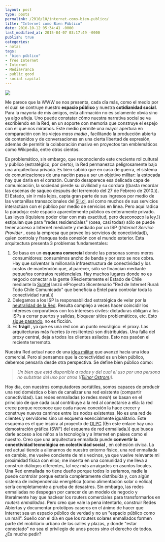 ```yaml
---
layout: post
type: posts
permalink: /2010/10/internet-como-bien-publico/
title: "Internet como Bien Público"
date: 2010-10-12 05:34:41 -0000
last_modified_at: 2015-04-07 03:17:49 -0000
publish: true
categories:
- notas
tags:
- "bien público"
- free Internet
- Internet
- MediaFranca
- public good
- social capital
---
```

[![](/assets/uploads/2010/10/mesh-network1-655x610.jpg)](/assets/uploads/2010/10/mesh-network1.jpg)

Me parece que la WWW se nos presenta, cada día más, como el medio por el cual se contruye nuestro **espacio público** y nuestra **cotidianidad social**. Para la mayoría de mis amigos, esta afirmación no es solamente obvia sino ya algo añeja. Uno puede constatar cómo nuestra narrativa social se va escribiendo en la Red, en un soporte con memoria que construye el espejo con el que nos miramos. Este medio permite una mayor apertura en comparación con los viejos _mass media_ , facilitando la producción abierta de contenidos y de conversaciones en una cierta libertad de expresión, además de permitir la colaboración masiva en proyectos tan emblemáticos como Wikipedia, entre otros cientos.

Es problemático, sin embargo, que reconociendo este creciente rol cultural y público (estratégico, por cierto), la Red permanezca peligrosamente bajo una arquitectura privada. Es bien sabido que en caso de guerra, el sistema de comunicaciones de una nación pasa a ser un objetivo militar: la estocada hay que darla en el corazón. Cuando desaparece esa delicada capa de comunicación, la sociedad pierde su civilidad y su cordura ((basta recordar las escenas de saqueo después del terremoto del 27 de Febrero de 2010.)). El Estado, sin ir más lejos, capta gran parte de sus ingresos por medio de las ventanillas transaccionales del [SII.cl](http://www.sii.cl "Servicio de Impuestos Internos de Chile"), así como muchos de sus servicios interactúan con el público por medio de servicios en línea. Pero aquí radica la paradoja: este espacio aparentemente público es enteramente privado. Las leyes ((quisiera poder citar con más exactitud, pero desconozco la ley.)) estipulan que para "redes residenciales" (osea, casi todas) sólo se puede tener acceso a Internet mediante y mediado por un ISP ((_Internet Service Provider_ , osea la empresa que provee los servicios de conectividad)), quien controla y franquea toda conexión con el mundo exterior. Esta arquitectura presenta 3 problemas fundamentales:

  1. Se basa en un **esquema comercial** donde las personas somos meros consumidores: consumimos ancho de banda y por esto se nos cobra. Hay que solventar la millonaria infraestructura de conectividad y los costos de mantención que, al parecer, sólo se financian mediante pequeños contratos residenciales. Hay muchos lugares donde no es negocio conectar a la gente ((Recientemente el Estado de Chile mediante la [Subtel](http://www.subtel.cl/prontus_subtel/site/artic/20100819/pags/20100819103226.html) lanzó elProyecto Bicentenario "Red de Internet Rural: Todo Chile Comunicado" que beneficia a Entel para controlar toda la conectividad rural.))
  2. Delegamos a los ISP la responsabilidad estratégica de velar por la [neutralidad de la Red](http://es.wikipedia.org/wiki/Neutralidad_de_red). Resulta complejo a veces hacer coincidir los intereses corporativos con los intereses civiles: dictaduras obligan a los ISPs a cerrar puertos y salidas, bloquear sitios problemáticos, etc. Esto [sigue pasando](http://en.wikipedia.org/wiki/Golden_Shield_Project "Golden Shield Project o The Great Firewall of Chine"), no es ficción.
  3. Es **frágil** , ya que es una red con un punto neurálgico: el proxy. Las arquitecturas más fuertes (o resiltentes) son distribuídas. Una falla del proxy central, deja a todos los clientes asilados. Esto nos pasóen el reciente terremoto.

Nuestra Red actual nace de una [idea militar](http://es.wikipedia.org/wiki/ARPANET) que avanzó hacia una idea comercial. Pero si pensamos que la conectividad es un bien público, debemos pensarla desde otra perspectiva. Se define bien público como:

> _Un bien que está disponible a todos y del cual el uso por una persona no substrae del uso por otros (([Elinor Ostrom](http://es.wikipedia.org/wiki/Elinor_Ostrom)))._

Hoy día, con nuestros computadores portátiles, somos capaces de producir una red doméstica o bien de canalizar una red existente (compartir conectividad). Las redes enmalladas (o redes _mesh_) se basan en el principio de que cada cual contribuye a la red al conectarse a ella: la red crece porque reconoce que cada nueva conexión la hace crecer y construye nuevos caminos entre los nodos existentes. No es una red de clientes y servidores sino un esquema esencialmente igualitario. Este esquema es el que inspira al proyecto de [OLPC](http://www.laptop.org/en/laptop/hardware/features.shtml) ((En este enlace hay una demostración gráfica (SWF) del esquema de red enmallada.)) que busca darle acceso a los niños a la tecnología y a Internet en países como el nuestro. Creo que una arquitectura enmallada puede **convertir la conectividad tecnológica en colectividad social** , en cohesión cívica. La red actual tiende a alienarnos de nuestro entorno físico, una red enmallada en cambio, me vuelve conciente de mis vecinos, ya que vuelve relevante mi proximidad física con ellos; me inserta en una comunidad y me lleva a construir diálogos diferentes, tal vez más arraigados en asuntos locales. Una Red enmallada no tiene dueño porque todos lo seríamos, nadie la puede controlar porque estaría completamente distribuída y, con algún sistema de independencia energética (como alimentación solar o eólica) sería completamente a prueba de desastres. Sin embargo, las redes enmalladas no despegan por carecer de un modelo de negocio y literalmente hay que hackear los routers comerciales para transformarlos en _routers enmallados_. Pero creo que vale la pena intentarlo, construir Redes Abiertas y documentar prototipos caseros en el ánimo de hacer que Internet sea un espacio público de verdad y no un "espacio público como un mall". Sueño con el día en que los routers solares enmallados formen parte del mobiliario urbano de las calles y plazas, y donde "estar conectado" no sea el privilegio de unos pocos sino el derecho de todos. ¿Es mucho pedir?
